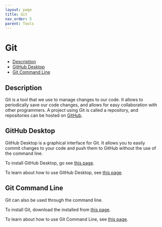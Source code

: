 ```yaml
---
layout: page
title: Git
nav_order: 5
parent: Tools
---
```


# Git

* [Description](#description)
* [GitHub Desktop](#github-desktop)
* [Git Command Line](#git-command-line)

## Description

Git is a tool that we use to manage changes to our code. It allows to periodically save our code changes, and allows for easy collaboration with other programmers. A project using Git is called a repository, and repositories can be hosted on [GitHub](https://github.com).

## GitHub Desktop

GitHub Desktop is a graphical interface for Git. It allows you to easily commit changes to your code and push them to GitHub without the use of the command line.

To install GitHub Desktop, go see [this page](https://docs.github.com/en/desktop/installing-and-configuring-github-desktop/installing-and-authenticating-to-github-desktop/installing-github-desktop).

To learn about how to use GitHub Desktop, see [this page](https://docs.github.com/en/desktop/installing-and-configuring-github-desktop/overview/getting-started-with-github-desktop).

## Git Command Line

Git can also be used through the command line.

To install Git, download the installed from [this page](https://git-scm.com/downloads).

To learn about how to use Git Command Line, see [this page](https://git-scm.com/docs/git).